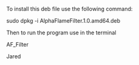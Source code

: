 To install this deb file use the following command:

sudo dpkg -i AlphaFlameFilter.1.0.amd64.deb

Then to run the program use in the terminal

AF_Filter


 Jared 
